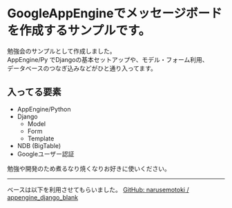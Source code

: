 # GoogleAppEngineでメッセージボードを作成するサンプルです。

勉強会のサンプルとして作成しました。  
AppEngine/Py でDjangoの基本セットアップや、モデル・フォーム利用、  
データベースのつなぎ込みなどがひと通り入ってます。

## 入ってる要素
 * AppEngine/Python
 * Django
   * Model
   * Form
   * Template
 * NDB (BigTable)
 * Googleユーザー認証
 
勉強や開発のため煮るなり焼くなりお好きに使いください。

--------

ベースは以下を利用させてもらいました。
[GitHub: narusemotoki / appengine_django_blank](https://github.com/narusemotoki/appengine_django_blank)